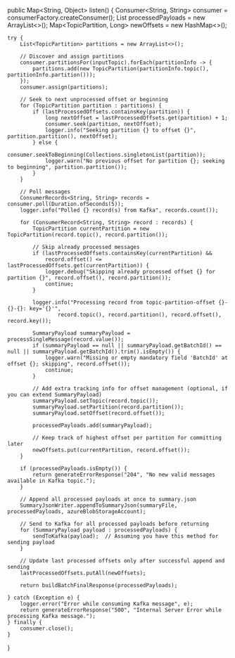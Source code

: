 public Map<String, Object> listen() {
    Consumer<String, String> consumer = consumerFactory.createConsumer();
    List<SummaryPayload> processedPayloads = new ArrayList<>();
    Map<TopicPartition, Long> newOffsets = new HashMap<>();

    try {
        List<TopicPartition> partitions = new ArrayList<>();

        // Discover and assign partitions
        consumer.partitionsFor(inputTopic).forEach(partitionInfo -> {
            partitions.add(new TopicPartition(partitionInfo.topic(), partitionInfo.partition()));
        });
        consumer.assign(partitions);

        // Seek to next unprocessed offset or beginning
        for (TopicPartition partition : partitions) {
            if (lastProcessedOffsets.containsKey(partition)) {
                long nextOffset = lastProcessedOffsets.get(partition) + 1;
                consumer.seek(partition, nextOffset);
                logger.info("Seeking partition {} to offset {}", partition.partition(), nextOffset);
            } else {
                consumer.seekToBeginning(Collections.singletonList(partition));
                logger.warn("No previous offset for partition {}; seeking to beginning", partition.partition());
            }
        }

        // Poll messages
        ConsumerRecords<String, String> records = consumer.poll(Duration.ofSeconds(5));
        logger.info("Polled {} record(s) from Kafka", records.count());

        for (ConsumerRecord<String, String> record : records) {
            TopicPartition currentPartition = new TopicPartition(record.topic(), record.partition());

            // Skip already processed messages
            if (lastProcessedOffsets.containsKey(currentPartition) &&
                record.offset() <= lastProcessedOffsets.get(currentPartition)) {
                logger.debug("Skipping already processed offset {} for partition {}", record.offset(), record.partition());
                continue;
            }

            logger.info("Processing record from topic-partition-offset {}-{}-{}: key='{}'",
                    record.topic(), record.partition(), record.offset(), record.key());

            SummaryPayload summaryPayload = processSingleMessage(record.value());
            if (summaryPayload == null || summaryPayload.getBatchId() == null || summaryPayload.getBatchId().trim().isEmpty()) {
                logger.warn("Missing or empty mandatory field 'BatchId' at offset {}; skipping", record.offset());
                continue;
            }

            // Add extra tracking info for offset management (optional, if you can extend SummaryPayload)
            summaryPayload.setTopic(record.topic());
            summaryPayload.setPartition(record.partition());
            summaryPayload.setOffset(record.offset());

            processedPayloads.add(summaryPayload);

            // Keep track of highest offset per partition for committing later
            newOffsets.put(currentPartition, record.offset());
        }

        if (processedPayloads.isEmpty()) {
            return generateErrorResponse("204", "No new valid messages available in Kafka topic.");
        }

        // Append all processed payloads at once to summary.json
        SummaryJsonWriter.appendToSummaryJson(summaryFile, processedPayloads, azureBlobStorageAccount);

        // Send to Kafka for all processed payloads before returning
        for (SummaryPayload payload : processedPayloads) {
            sendToKafka(payload);  // Assuming you have this method for sending payload
        }

        // Update last processed offsets only after successful append and sending
        lastProcessedOffsets.putAll(newOffsets);

        return buildBatchFinalResponse(processedPayloads);

    } catch (Exception e) {
        logger.error("Error while consuming Kafka message", e);
        return generateErrorResponse("500", "Internal Server Error while processing Kafka message.");
    } finally {
        consumer.close();
    }
}
